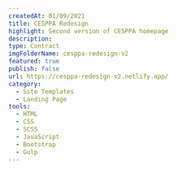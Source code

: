 ```yaml
---
createdAt: 01/09/2021
title: CESPPA Redesign
highlight: Second version of CESPPA homepage
description:
type: Contract
imgFolderName: cesppa-redesign-v2
featured: true
publish: false
url: https://cesppa-redesign-v2.netlify.app/
category:
  - Site Templates
  - Landing Page
tools:
  - HTML
  - CSS
  - SCSS
  - JavaScript
  - Bootstrap
  - Gulp
---
```

